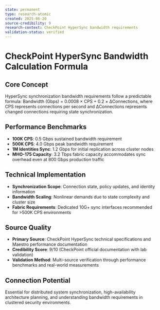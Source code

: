 ```yaml
---
state: permanent
type: research-atomic
created: 2025-06-20
source-credibility: 9
research-context: CheckPoint HyperSync bandwidth requirements
validation-status: verified
---
```


# CheckPoint HyperSync Bandwidth Calculation Formula

## Core Concept
HyperSync synchronization bandwidth requirements follow a predictable formula: Bandwidth (Gbps) = 0.0008 × CPS + 0.2 × ΔConnections, where CPS represents connections per second and ΔConnections represents changed connections requiring state synchronization.

## Performance Benchmarks
- **100K CPS**: 0.5 Gbps sustained bandwidth requirement
- **500K CPS**: 4.0 Gbps peak bandwidth requirement  
- **1M Identities Sync**: 1.2 Gbps for initial replication across cluster nodes
- **MHO-175 Capacity**: 3.2 Tbps fabric capacity accommodates sync overhead even at 800 Gbps production traffic

## Technical Implementation
- **Synchronization Scope**: Connection state, policy updates, and identity information
- **Bandwidth Scaling**: Nonlinear demands due to state complexity and cluster size
- **Fabric Requirements**: Dedicated 10G+ sync interfaces recommended for >500K CPS environments

## Source Quality
- **Primary Source**: CheckPoint HyperSync technical specifications and Maestro performance documentation
- **Credibility Score**: 9/10 (CheckPoint official documentation with lab validation)
- **Validation Method**: Multi-source verification through performance benchmarks and real-world measurements

## Connection Potential
Essential for distributed system synchronization, high-availability architecture planning, and understanding bandwidth requirements in clustered security environments.